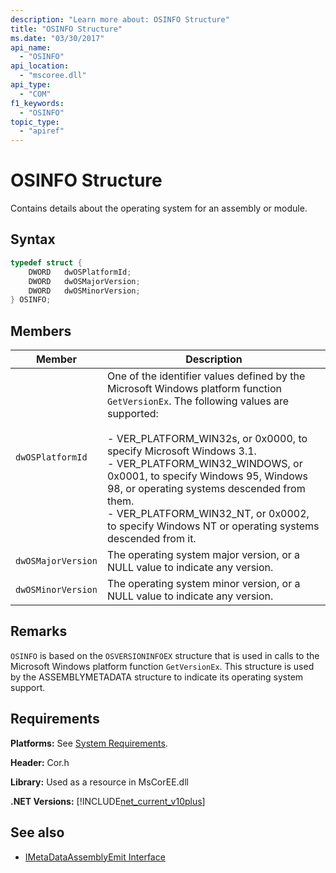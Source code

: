 ```yaml
---
description: "Learn more about: OSINFO Structure"
title: "OSINFO Structure"
ms.date: "03/30/2017"
api_name:
  - "OSINFO"
api_location:
  - "mscoree.dll"
api_type:
  - "COM"
f1_keywords:
  - "OSINFO"
topic_type:
  - "apiref"
---
```

# OSINFO Structure

Contains details about the operating system for an assembly or module.

## Syntax

```cpp
typedef struct {
    DWORD   dwOSPlatformId;
    DWORD   dwOSMajorVersion;
    DWORD   dwOSMinorVersion;
} OSINFO;
```

## Members

|Member|Description|
|------------|-----------------|
|`dwOSPlatformId`|One of the identifier values defined by the Microsoft Windows platform function `GetVersionEx`. The following values are supported:<br /><br /> -   VER_PLATFORM_WIN32s, or 0x0000, to specify Microsoft Windows 3.1.<br />-   VER_PLATFORM_WIN32_WINDOWS, or 0x0001, to specify Windows 95, Windows 98, or operating systems descended from them.<br />-   VER_PLATFORM_WIN32_NT, or 0x0002, to specify Windows NT or operating systems descended from it.|
|`dwOSMajorVersion`|The operating system major version, or a NULL value to indicate any version.|
|`dwOSMinorVersion`|The operating system minor version, or a NULL value to indicate any version.|

## Remarks

 `OSINFO` is based on the `OSVERSIONINFOEX` structure that is used in calls to the Microsoft Windows platform function `GetVersionEx`. This structure is used by the ASSEMBLYMETADATA structure to indicate its operating system support.

## Requirements

 **Platforms:** See [System Requirements](../../get-started/system-requirements.md).

 **Header:** Cor.h

 **Library:** Used as a resource in MsCorEE.dll

 **.NET Versions:** [!INCLUDE[net_current_v10plus](../../../../includes/net-current-v10plus-md.md)]

## See also

- [IMetaDataAssemblyEmit Interface](imetadataassemblyemit-interface.md)
